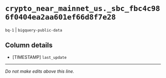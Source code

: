 # `crypto_near_mainnet_us._sbc_fbc4c986f0404ea2aa601ef66d8f7e28`
`bq-1` | `bigquery-public-data`

## Column details
* [TIMESTAMP] `last_update`

-------------------------------------------------------------------------------
*Do not make edits above this line.*
